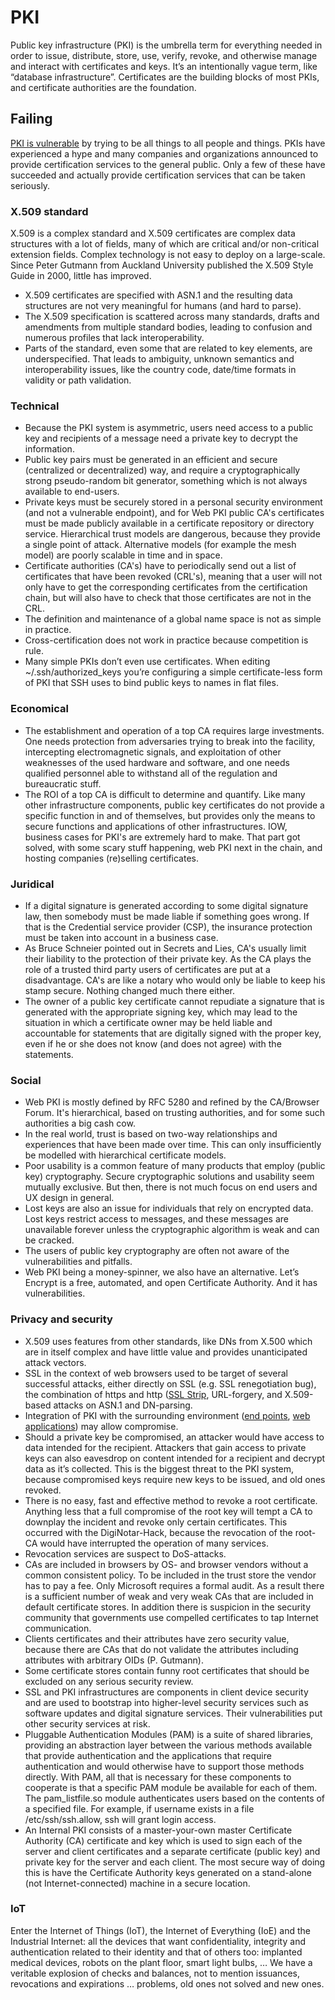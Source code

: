 # PKI

Public key infrastructure (PKI) is the umbrella term for everything needed in order to issue, distribute, store, use, verify, revoke, and otherwise manage and interact with certificates and keys. It’s an intentionally vague term, like “database infrastructure”. Certificates are the building blocks of most PKIs, and certificate authorities are the foundation. 

## Failing

[PKI is vulnerable](https://nvd.nist.gov/vuln/search/results?form_type=Basic&results_type=overview&query=PKI+&search_type=all) by trying to be all things to all people and things. PKIs have experienced a hype and many companies and organizations announced to provide certification services to the general public. Only a few of these have succeeded and actually provide certification services that can be taken seriously.

### X.509 standard

X.509 is a complex standard and X.509 certificates are complex data structures with a lot of fields, many of which are critical and/or non-critical extension fields. Complex technology is not easy to deploy on a large-scale. Since Peter Gutmann from Auckland University published the X.509 Style Guide in 2000, little has improved.

* X.509 certificates are specified with ASN.1 and the resulting data structures are not very meaningful for humans (and hard to parse).
* The X.509 specification is scattered across many standards, drafts and amendments from multiple standard bodies, leading to confusion and numerous profiles that lack interoperability.
* Parts of the standard, even some that are related to key elements, are underspecified. That leads to ambiguity, unknown semantics and interoperability issues, like the country code, date/time formats in validity or path validation.

### Technical

* Because the PKI system is asymmetric, users need access to a public key and recipients of a message need a private key to decrypt the information. 
* Public key pairs must be generated in an efficient and secure (centralized or decentralized) way, and require a cryptographically strong pseudo-random bit generator, something which is not always available to end-users.
* Private keys must be securely stored in a personal security environment (and not a vulnerable endpoint), and for Web PKI public CA's certificates must be made publicly available in a certificate repository or directory service. Hierarchical trust models are dangerous, because they provide a single point of attack. Alternative models (for example the mesh model) are poorly scalable in time and in space.
* Certificate authorities (CA's) have to periodically send out a list of certificates that have been revoked (CRL's), meaning that a user will not only have to get the corresponding certificates from the certification chain, but will also have to check that those certificates are not in the CRL.
* The definition and maintenance of a global name space is not as simple in practice.
* Cross-certification does not work in practice because competition is rule.
* Many simple PKIs don’t even use certificates. When editing ~/.ssh/authorized_keys you’re configuring a simple certificate-less form of PKI that SSH uses to bind public keys to names in flat files.

### Economical

* The establishment and operation of a top CA requires large investments. One needs protection from adversaries trying to break into the facility, intercepting electromagnetic signals, and exploitation of other weaknesses of the used hardware and software, and one needs qualified personnel able to withstand all of the regulation and bureaucratic stuff.
* The ROI of a top CA is difficult to determine and quantify. Like many other infrastructure components, public key certificates do not provide a specific function in and of themselves, but provides only the means to secure functions and applications of other infrastructures. IOW, business cases for PKI's are extremely hard to make. That part got solved, with some scary stuff happening, web PKI next in the chain, and hosting companies (re)selling certificates.

### Juridical

* If a digital signature is generated according to some digital signature law, then somebody must be made liable if something goes wrong. If that is the Credential service provider (CSP), the insurance protection must be taken into account in a business case.
* As Bruce Schneier pointed out in Secrets and Lies, CA's usually limit their liability to the protection of their private key. As the CA plays the role of a trusted third party users of certificates are put at a disadvantage. CA's are like a notary who would only be liable to keep his stamp secure. Nothing changed much there either.
* The owner of a public key certificate cannot repudiate a signature that is generated with the appropriate signing key, which may lead to the situation in which a certificate owner may be held liable and accountable for statements that are digitally signed with the proper key, even if he or she does not know (and does not agree) with the statements.

### Social

* Web PKI is mostly defined by RFC 5280 and refined by the CA/Browser Forum. It's hierarchical, based on trusting authorities, and for some such authorities a big cash cow.
* In the real world, trust is based on two-way relationships and experiences that have been made over time. This can only insufficiently be modelled with hierarchical certificate models.
* Poor usability is a common feature of many products that employ (public key) cryptography. Secure cryptographic solutions and usability seem mutually exclusive. But then, there is not much focus on end users and UX design in general. 
* Lost keys are also an issue for individuals that rely on encrypted data. Lost keys restrict access to messages, and these messages are unavailable forever unless the cryptographic algorithm is weak and can be cracked.
* The users of public key cryptography are often not aware of the vulnerabilities and pitfalls.
* Web PKI being a money-spinner, we also have an alternative. Let’s Encrypt is a free, automated, and open Certificate Authority. And it has vulnerabilities.

### Privacy and security

* X.509 uses features from other standards, like DNs from X.500 which are in itself complex and have little value and provides unanticipated attack vectors.
* SSL in the context of web browsers used to be target of several successful attacks, either directly on SSL (e.g. SSL renegotiation bug), the combination of https and http ([SSL Strip](SSL), URL-forgery, and X.509-based attacks on ASN.1 and DN-parsing.
* Integration of PKI with the surrounding environment ([end points](../endpoints), [web applications](../endpoints/Applications.md)) may allow compromise.
* Should a private key be compromised, an attacker would have access to data intended for the recipient. Attackers that gain access to private keys can also eavesdrop on content intended for a recipient and decrypt data as it’s collected. This is the biggest threat to the PKI system, because compromised keys require new keys to be issued, and old ones revoked.
* There is no easy, fast and effective method to revoke a root certificate. Anything less that a full compromise of the root key will tempt a CA to downplay the incident and revoke only certain certificates. This occurred with the DigiNotar-Hack, because the revocation of the root-CA would have interrupted the operation of many services.
* Revocation services are suspect to DoS-attacks.
* CAs are included in browsers by OS- and browser vendors without a common consistent policy. To be included in the trust store the vendor has to pay a fee. Only Microsoft requires a formal audit. As a result there is a sufficient number of weak and very weak CAs that are included in default certificate stores. In addition there is suspicion in the security community that governments use compelled certificates to tap Internet communication.
* Clients certificates and their attributes have zero security value, because there are CAs that do not validate the attributes including attributes with arbitrary OIDs (P. Gutmann).
* Some certificate stores contain funny root certificates that should be excluded on any serious security review.
* SSL and PKI infrastructures are components in client device security and are used to bootstrap into higher-level security services such as software updates and digital signature services. Their vulnerabilities put other security services at risk.
* Pluggable Authentication Modules (PAM) is a suite of shared libraries, providing an abstraction layer between the various methods available that provide authentication and the applications that require authentication and would otherwise have to support those methods directly. With PAM, all that is necessary for these components to cooperate is that a specific PAM module be available for each of them. The pam_listfile.so module authenticates users based on the contents of a specified file. For example, if username exists in a file /etc/ssh/ssh.allow, ssh will grant login access. 
* An Internal PKI consists of a master-your-own master Certificate Authority (CA) certificate and key which is used to sign each of the server and client certificates and a separate certificate (public key) and private key for the server and each client. The most secure way of doing this is have the Certificate Authority keys generated on a stand-alone (not Internet-connected) machine in a secure location.

### IoT

Enter the Internet of Things (IoT), the Internet of Everything (IoE) and the Industrial Internet: all the devices that want confidentiality, integrity and authentication related to their identity and that of others too: implanted medical devices, robots on the plant floor, smart light bulbs, …
We have a veritable explosion of checks and balances, not to mention issuances, revocations and expirations … problems, old ones not solved and new ones.



